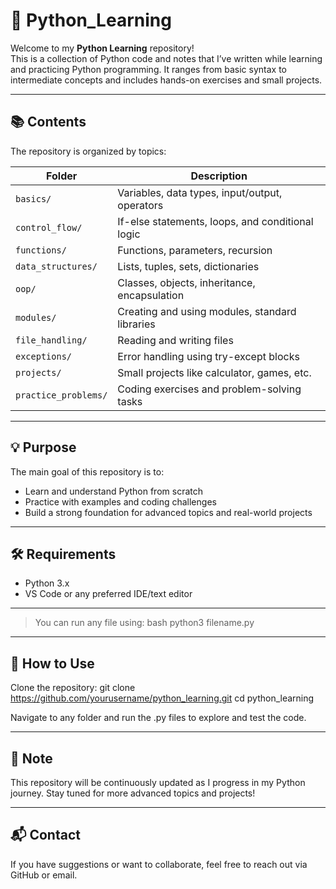 # 🐍 Python_Learning

Welcome to my **Python Learning** repository!  
This is a collection of Python code and notes that I’ve written while learning and practicing Python programming. It ranges from basic syntax to intermediate concepts and includes hands-on exercises and small projects.

---

## 📚 Contents

The repository is organized by topics:

| Folder             | Description                                         |
|--------------------|-----------------------------------------------------|
| `basics/`          | Variables, data types, input/output, operators      |
| `control_flow/`    | If-else statements, loops, and conditional logic    |
| `functions/`       | Functions, parameters, recursion                    |
| `data_structures/` | Lists, tuples, sets, dictionaries                   |
| `oop/`             | Classes, objects, inheritance, encapsulation       |
| `modules/`         | Creating and using modules, standard libraries      |
| `file_handling/`   | Reading and writing files                           |
| `exceptions/`      | Error handling using try-except blocks              |
| `projects/`        | Small projects like calculator, games, etc.         |
| `practice_problems/` | Coding exercises and problem-solving tasks       |

---

## 💡 Purpose

The main goal of this repository is to:

- Learn and understand Python from scratch
- Practice with examples and coding challenges
- Build a strong foundation for advanced topics and real-world projects

---

## 🛠 Requirements

- Python 3.x
- VS Code or any preferred IDE/text editor

---

> You can run any file using:
  bash
  python3 filename.py

---

## 🚀 How to Use
Clone the repository:
git clone https://github.com/yourusername/python_learning.git
cd python_learning

Navigate to any folder and run the .py files to explore and test the code.

---

## 📌 Note
This repository will be continuously updated as I progress in my Python journey. Stay tuned for more advanced topics and projects!

---

## 📬 Contact
If you have suggestions or want to collaborate, feel free to reach out via GitHub or email.
